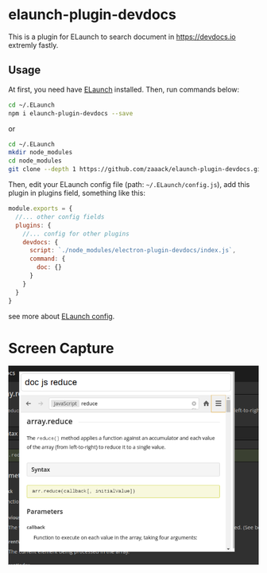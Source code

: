# elaunch-plugin-devdocs
This is a plugin for ELaunch to search document in <https://devdocs.io> extremly fastly.

## Usage

At first, you need have [ELaunch](https://github.com/zaaack/ELaunch) installed.
Then, run commands below:
```sh
cd ~/.ELaunch
npm i elaunch-plugin-devdocs --save
```
or

```sh
cd ~/.ELaunch
mkdir node_modules
cd node_modules
git clone --depth 1 https://github.com/zaaack/elaunch-plugin-devdocs.git
```
Then, edit your ELaunch config file (path: `~/.ELaunch/config.js`),
add this plugin in plugins field, something like this:
```js
module.exports = {
  //... other config fields
  plugins: {
    //... config for other plugins
    devdocs: {
      script: `./node_modules/electron-plugin-devdocs/index.js`,
      command: {
        doc: {}
      }
    }
  }
}
```
see more about [ELaunch config](https://github.com/zaaack/ELaunch#config).

# Screen Capture
![](https://raw.githubusercontent.com/zaaack/elaunch-plugin-devdocs/master/captures/devdocs.png)
